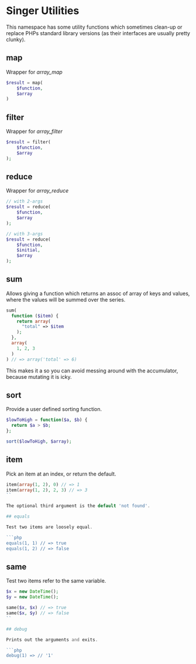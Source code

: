 
# Singer Utilities

This namespace has some utility functions which sometimes clean-up
or replace PHPs standard library versions (as their interfaces are
usually pretty clunky).

## map

Wrapper for *array_map*

```php
$result = map(
    $function,
    $array
)
```

## filter

Wrapper for *array_filter*

```php
$result = filter(
    $function,
    $array
);
```

## reduce

Wrapper for *array_reduce*

```php
// with 2-args
$result = reduce(
    $function,
    $array
);

// with 3-args
$result = reduce(
    $function,
    $initial,
    $array
);
```

## sum

Allows giving a function which returns an assoc of array
of keys and values, where the values will be summed over
the series.

```php
sum(
  function ($item) {
    return array(
      "total" => $item
    );
  },
  array(
    1, 2, 3
  )
) // => array('total' => 6)
```

This makes it a so you can avoid messing around with the
accumulator, because mutating it is icky.

## sort

Provide a user defined sorting function.

```php
$lowToHigh = function($a, $b) {
  return $a > $b;
};

sort($lowToHigh, $array);
```

## item

Pick an item at an index, or return the default.

```php
item(array(1, 2), 0) // => 1
item(array(1, 2), 2, 3) // => 3
``

The optional third argument is the default 'not found'.

## equals

Test two items are loosely equal.

```php
equals(1, 1) // => true
equals(1, 2) // => false
```

## same

Test two items refer to the same variable.

```php
$x = new DateTime();
$y = new DateTime();

same($x, $x) // => true
same($x, $y) // => false
``

## debug

Prints out the arguments and exits.

```php
debug(1) => // '1'
```

